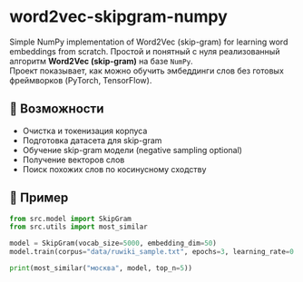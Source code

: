 # word2vec-skipgram-numpy
Simple NumPy implementation of Word2Vec (skip-gram) for learning word embeddings from scratch.
Простой и понятный с нуля реализованный алгоритм **Word2Vec (skip-gram)** на базе `NumPy`.  
Проект показывает, как можно обучить эмбеддинги слов без готовых фреймворков (PyTorch, TensorFlow).

## 📌 Возможности
- Очистка и токенизация корпуса
- Подготовка датасета для skip-gram
- Обучение skip-gram модели (negative sampling optional)
- Получение векторов слов
- Поиск похожих слов по косинусному сходству

## 🚀 Пример
```python
from src.model import SkipGram
from src.utils import most_similar

model = SkipGram(vocab_size=5000, embedding_dim=50)
model.train(corpus="data/ruwiki_sample.txt", epochs=3, learning_rate=0.01)

print(most_similar("москва", model, top_n=5))
